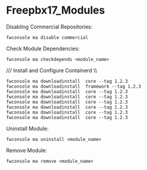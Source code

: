# Freepbx17_Modules

Disabling Commercial Repositories:

    fwconsole ma disable commercial


Check Module Dependencies: 
    
    fwconsole ma checkdepends <module_name>
    

/// Install and Configure Containerd \\\

    fwconsole ma downloadinstall  core --tag 1.2.3
    fwconsole ma downloadinstall  framework --tag 1.2.3
    fwconsole ma downloadinstall  core --tag 1.2.3
    fwconsole ma downloadinstall  core --tag 1.2.3
    fwconsole ma downloadinstall  core --tag 1.2.3
    fwconsole ma downloadinstall  core --tag 1.2.3
    fwconsole ma downloadinstall  core --tag 1.2.3
    fwconsole ma downloadinstall  core --tag 1.2.3






Uninstall Module: 

    fwconsole ma uninstall <module_name>
    
Remove Module: 

    fwconsole ma remove <module_name> 
